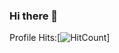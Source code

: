### Hi there 👋
Profile Hits:[![HitCount](https://hits.dwyl.com/supriyasingh711/supriyasingh711.svg?style=flat-square&show=unique)]
<!--
**supriyasingh711/supriyasingh711** is a ✨ _special_ ✨ repository because its `README.md` (this file) appears on your GitHub profile.

Here are some ideas to get you started:

- 🔭 I’m currently working on ...
- 🌱 I’m currently learning ...
- 👯 I’m looking to collaborate on ...
- 🤔 I’m looking for help with ...
- 💬 Ask me about ...
- 📫 How to reach me: ...
- 😄 Pronouns: ...
- ⚡ Fun fact: ...
-->
